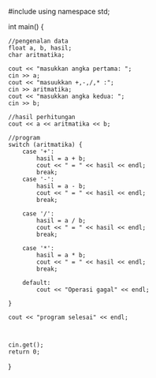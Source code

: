 #include <iostream>
using namespace std;

int main() {

	//pengenalan data
	float a, b, hasil;
	char aritmatika;

	cout << "masukkan angka pertama: ";
	cin >> a;
	cout << "masuukkan +,-,/,* :";
	cin >> aritmatika;
	cout << "masukkan angka kedua: ";
	cin >> b;

	//hasil perhitungan
	cout << a << aritmatika << b;

	//program
	switch (aritmatika) {
		case '+':
			hasil = a + b;
			cout << " = " << hasil << endl;
			break;
		case '-':
			hasil = a - b;
			cout << " = " << hasil << endl;
			break;

		case '/':
			hasil = a / b;
			cout << " = " << hasil << endl;
			break;

		case '*':
			hasil = a * b;
			cout << " = " << hasil << endl;
			break;

		default:
			cout << "Operasi gagal" << endl;

	}	

	cout << "program selesai" << endl;



	cin.get();
	return 0;
}
